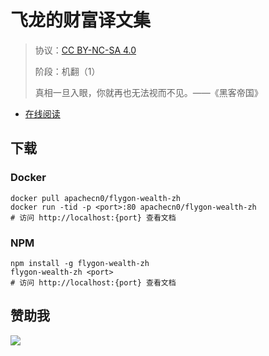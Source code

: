 <!--
    需要填充的占位符：
    
    README.md
    
        飞龙的财富译文集：文档中文名
        {nameEn}：文档英文名
        {urlEn}：文档原始链接
        wealth：域名前缀
        飞龙：负责人名称
        wizardforcel：负责人 Github 用户名
        562826179：负责人 QQ
        flygon-wealth-zh：ApacheCN 的 Github 仓库名称
        flygon-wealth-zh：DockerHub 仓库名称
        flygon-wealth-zh：PYPI 包名称
        flygon-wealth-zh：NPM 包名称
    
    CNAME
    
        wealth：域名前缀

    index.html
    
        飞龙的财富译文集：文档中文名
        #DAA520：显示颜色
        flygon-wealth-zh：ApacheCN 的 Github 仓库名称

    asset/docsify-flygon-footer.js
    
        flygon-wealth-zh：ApacheCN 的 Github 仓库名称
-->

# 飞龙的财富译文集

> 协议：[CC BY-NC-SA 4.0](http://creativecommons.org/licenses/by-nc-sa/4.0/)
> 
> 阶段：机翻（1）
> 
> 真相一旦入眼，你就再也无法视而不见。——《黑客帝国》

* [在线阅读](https://wealth.flygon.net)

## 下载

### Docker

```
docker pull apachecn0/flygon-wealth-zh
docker run -tid -p <port>:80 apachecn0/flygon-wealth-zh
# 访问 http://localhost:{port} 查看文档
```

### NPM

```
npm install -g flygon-wealth-zh
flygon-wealth-zh <port>
# 访问 http://localhost:{port} 查看文档
```

## 赞助我

![](https://img-blog.csdnimg.cn/20200112005920729.png)
